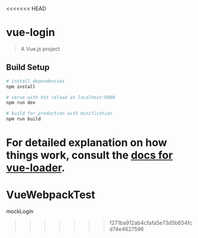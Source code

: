 <<<<<<< HEAD
# vue-login

> A Vue.js project

## Build Setup

``` bash
# install dependencies
npm install

# serve with hot reload at localhost:8080
npm run dev

# build for production with minification
npm run build
```

For detailed explanation on how things work, consult the [docs for vue-loader](http://vuejs.github.io/vue-loader).
=======
# VueWebpackTest
mockLogin
>>>>>>> 1271ba912ab4cfafa5e73d5b654fcd74e4627596
